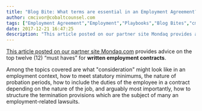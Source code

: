 ```yaml
---
title: "Blog Bite: What terms are essential in an Employment Agreement?"
author: cmcivor@cobaltcounsel.com
tags: ["Employment Agreement","Employment","Playbooks","Blog Bites","cmcivor"]
date: 2017-12-21 16:47:25
description: "This article posted on our partner site Mondaq provides advice on the top twelve /“must haves/” for written employment contracts."
---
```


[This article posted on our partner site Mondaq.com](http://www.mondaq.com/canada/x/294264/employee+rights+labour+relations/Top+Ten+MustHaves+For+Employment+Agreements) provides advice on the top twelve (12) “must haves” for **written employment contracts**. 

Among the topics covered are what "consideration" might look like in an employment context, how to meet statutory minimums, the nature of probation periods, how to include the duties of the employee in a contract depending on the nature of the job, and arguably most importantly, how to structure the termination provisions which are the subject of many an employment-related lawsuits.
